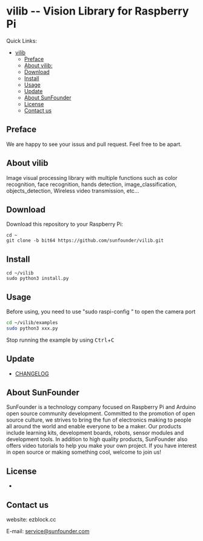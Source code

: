 
# vilib -- Vision Library for Raspberry Pi

Quick Links:

- [vilib](#vilib)
  - [Preface](#preface)
  - [About vilib:](#about-vilib)
  - [Download](#download)
  - [Install](#install)
  - [Usage](#usage)
  - [Update](#update)
  - [About SunFounder](#about-sunfounder)
  - [License](#license)
  - [Contact us](#contact-us)

## Preface

We are happy to see your issus and pull request. Feel free to be apart.

## About vilib
Image visual processing library with multiple functions such as color recognition, face recognition, hands detection, image_classification, objects_detection, Wireless video transmission, etc...

## Download

Download this repository to your Raspberry Pi:

```shell
cd ~
git clone -b bit64 https://github.com/sunfounder/vilib.git
```
## Install
```shell
cd ~/vilib
sudo python3 install.py 
```
## Usage
Before using, you need to use "sudo raspi-config " to open the camera port
```bash
cd ~/vilib/examples
sudo python3 xxx.py
```

Stop running the example by using <kbd>Ctrl</kbd>+<kbd>C</kbd>

## Update

- [CHANGELOG]

## About SunFounder
SunFounder is a technology company focused on Raspberry Pi and Arduino open source community development. Committed to the promotion of open source culture, we strives to bring the fun of electronics making to people all around the world and enable everyone to be a maker. Our products include learning kits, development boards, robots, sensor modules and development tools. In addition to high quality products, SunFounder also offers video tutorials to help you make your own project. If you have interest in open source or making something cool, welcome to join us!

## License
-
## Contact us

website:
    ezblock.cc

E-mail:
    service@sunfounder.com


[CHANGELOG]:https://github.com/sunfounder/vilib/blob/master/CHANGELOG.md